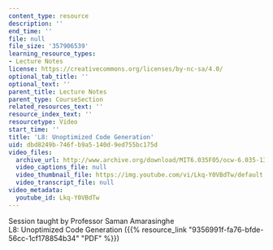 ```yaml
---
content_type: resource
description: ''
end_time: ''
file: null
file_size: '357906539'
learning_resource_types:
- Lecture Notes
license: https://creativecommons.org/licenses/by-nc-sa/4.0/
optional_tab_title: ''
optional_text: ''
parent_title: Lecture Notes
parent_type: CourseSection
related_resources_text: ''
resource_index_text: ''
resourcetype: Video
start_time: ''
title: 'L8: Unoptimized Code Generation'
uid: dbd8249b-746f-b9a5-140d-9ed755bc175d
video_files:
  archive_url: http://www.archive.org/download/MIT6.035F05/ocw-6.035-13oct2005-220k.mp4
  video_captions_file: null
  video_thumbnail_file: https://img.youtube.com/vi/Lkq-Y0VBdTw/default.jpg
  video_transcript_file: null
video_metadata:
  youtube_id: Lkq-Y0VBdTw
---
```


Session taught by Professor Saman Amarasinghe  
L8: Unoptimized Code Generation ({{% resource_link "9356991f-fa76-bfde-56cc-1cf178854b34" "PDF" %}})

